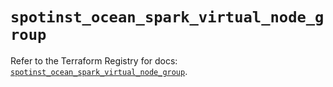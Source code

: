 # `spotinst_ocean_spark_virtual_node_group`

Refer to the Terraform Registry for docs: [`spotinst_ocean_spark_virtual_node_group`](https://registry.terraform.io/providers/spotinst/spotinst/1.193.0/docs/resources/ocean_spark_virtual_node_group).
